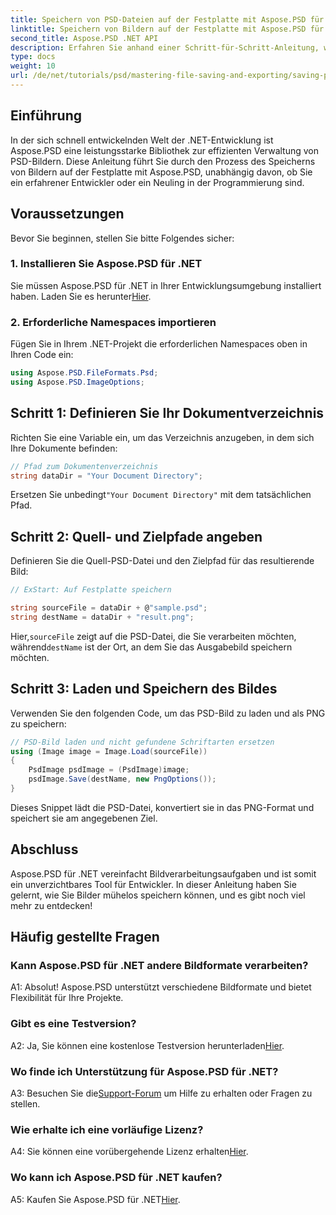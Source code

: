 ```yaml
---
title: Speichern von PSD-Dateien auf der Festplatte mit Aspose.PSD für .NET
linktitle: Speichern von Bildern auf der Festplatte mit Aspose.PSD für .NET
second_title: Aspose.PSD .NET API
description: Erfahren Sie anhand einer Schritt-für-Schritt-Anleitung, wie Sie PSD-Bilder mühelos auf der Festplatte speichern. Egal, ob Sie PSD-Dateien in verschiedene Bildformate konvertieren oder komplexe Bildbestände verwalten.
type: docs
weight: 10
url: /de/net/tutorials/psd/mastering-file-saving-and-exporting/saving-psd-files-to-disk/
---
```

## Einführung

In der sich schnell entwickelnden Welt der .NET-Entwicklung ist Aspose.PSD eine leistungsstarke Bibliothek zur effizienten Verwaltung von PSD-Bildern. Diese Anleitung führt Sie durch den Prozess des Speicherns von Bildern auf der Festplatte mit Aspose.PSD, unabhängig davon, ob Sie ein erfahrener Entwickler oder ein Neuling in der Programmierung sind. 

## Voraussetzungen

Bevor Sie beginnen, stellen Sie bitte Folgendes sicher:

### 1. Installieren Sie Aspose.PSD für .NET

 Sie müssen Aspose.PSD für .NET in Ihrer Entwicklungsumgebung installiert haben. Laden Sie es herunter[Hier](https://releases.aspose.com/psd/net/).

### 2. Erforderliche Namespaces importieren

Fügen Sie in Ihrem .NET-Projekt die erforderlichen Namespaces oben in Ihren Code ein:

```csharp
using Aspose.PSD.FileFormats.Psd;
using Aspose.PSD.ImageOptions;
```

## Schritt 1: Definieren Sie Ihr Dokumentverzeichnis

Richten Sie eine Variable ein, um das Verzeichnis anzugeben, in dem sich Ihre Dokumente befinden:

```csharp
// Pfad zum Dokumentenverzeichnis
string dataDir = "Your Document Directory";
```

 Ersetzen Sie unbedingt`"Your Document Directory"` mit dem tatsächlichen Pfad.

## Schritt 2: Quell- und Zielpfade angeben

Definieren Sie die Quell-PSD-Datei und den Zielpfad für das resultierende Bild:

```csharp
// ExStart: Auf Festplatte speichern

string sourceFile = dataDir + @"sample.psd";
string destName = dataDir + "result.png";
```

 Hier,`sourceFile` zeigt auf die PSD-Datei, die Sie verarbeiten möchten, während`destName` ist der Ort, an dem Sie das Ausgabebild speichern möchten.

## Schritt 3: Laden und Speichern des Bildes

Verwenden Sie den folgenden Code, um das PSD-Bild zu laden und als PNG zu speichern:

```csharp
// PSD-Bild laden und nicht gefundene Schriftarten ersetzen
using (Image image = Image.Load(sourceFile))
{
    PsdImage psdImage = (PsdImage)image;
    psdImage.Save(destName, new PngOptions());
}
```

Dieses Snippet lädt die PSD-Datei, konvertiert sie in das PNG-Format und speichert sie am angegebenen Ziel. 

## Abschluss

Aspose.PSD für .NET vereinfacht Bildverarbeitungsaufgaben und ist somit ein unverzichtbares Tool für Entwickler. In dieser Anleitung haben Sie gelernt, wie Sie Bilder mühelos speichern können, und es gibt noch viel mehr zu entdecken!

## Häufig gestellte Fragen

### Kann Aspose.PSD für .NET andere Bildformate verarbeiten?

A1: Absolut! Aspose.PSD unterstützt verschiedene Bildformate und bietet Flexibilität für Ihre Projekte.

### Gibt es eine Testversion?

 A2: Ja, Sie können eine kostenlose Testversion herunterladen[Hier](https://releases.aspose.com/).

### Wo finde ich Unterstützung für Aspose.PSD für .NET?

 A3: Besuchen Sie die[Support-Forum](https://forum.aspose.com/c/psd/34) um Hilfe zu erhalten oder Fragen zu stellen.

### Wie erhalte ich eine vorläufige Lizenz?

 A4: Sie können eine vorübergehende Lizenz erhalten[Hier](https://purchase.conholdate.com/temporary-license/).

### Wo kann ich Aspose.PSD für .NET kaufen?

 A5: Kaufen Sie Aspose.PSD für .NET[Hier](https://purchase.conholdate.com/buy).